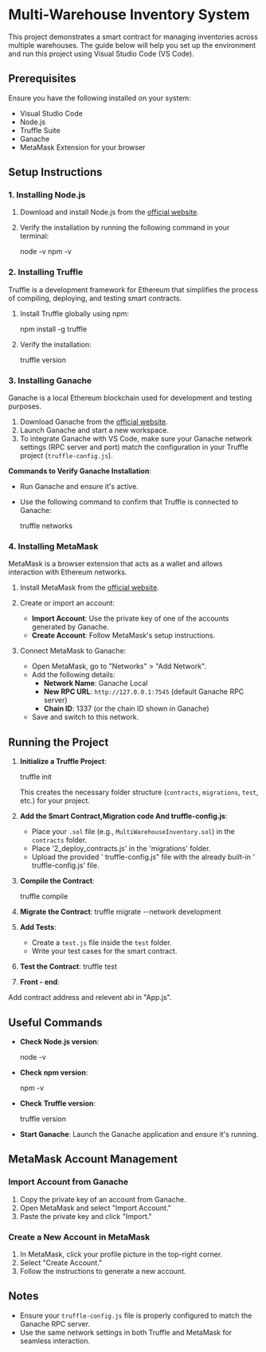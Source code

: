 # Multi-Warehouse Inventory System

This project demonstrates a smart contract for managing inventories across multiple warehouses. The guide below will help you set up the environment and run this project using Visual Studio Code (VS Code).

## Prerequisites

Ensure you have the following installed on your system:

- Visual Studio Code
- Node.js
- Truffle Suite
- Ganache
- MetaMask Extension for your browser

## Setup Instructions

### 1. Installing Node.js

1. Download and install Node.js from the [official website](https://nodejs.org/).
2. Verify the installation by running the following command in your terminal:

   node -v
   npm -v

### 2. Installing Truffle

Truffle is a development framework for Ethereum that simplifies the process of compiling, deploying, and testing smart contracts.

1. Install Truffle globally using npm:

   npm install -g truffle

2. Verify the installation:

   truffle version

### 3. Installing Ganache

Ganache is a local Ethereum blockchain used for development and testing purposes.

1. Download Ganache from the [official website](https://trufflesuite.com/ganache/).
2. Launch Ganache and start a new workspace.
3. To integrate Ganache with VS Code, make sure your Ganache network settings (RPC server and port) match the configuration in your Truffle project (`truffle-config.js`).

**Commands to Verify Ganache Installation**:

- Run Ganache and ensure it's active.
- Use the following command to confirm that Truffle is connected to Ganache:

  truffle networks

### 4. Installing MetaMask

MetaMask is a browser extension that acts as a wallet and allows interaction with Ethereum networks.

1. Install MetaMask from the [official website](https://metamask.io/).
2. Create or import an account:

   - **Import Account**: Use the private key of one of the accounts generated by Ganache.
   - **Create Account**: Follow MetaMask's setup instructions.

3. Connect MetaMask to Ganache:
   - Open MetaMask, go to "Networks" > "Add Network".
   - Add the following details:
     - **Network Name**: Ganache Local
     - **New RPC URL**: `http://127.0.0.1:7545` (default Ganache RPC server)
     - **Chain ID**: 1337 (or the chain ID shown in Ganache)
   - Save and switch to this network.

## Running the Project

1. **Initialize a Truffle Project**:

   truffle init

   This creates the necessary folder structure (`contracts`, `migrations`, `test`, etc.) for your project.

2. **Add the Smart Contract,Migration code And truffle-config.js**:

   - Place your `.sol` file (e.g., `MultiWarehouseInventory.sol`) in the `contracts` folder.
   - Place '2_deploy_contracts.js' in the 'migrations' folder.
   - Upload the provided ' truffle-config.js" file with the already built-in ' truffle-config.js' file.

3. **Compile the Contract**:

   truffle compile

4. **Migrate the Contract**:
   truffle migrate --network development

5. **Add Tests**:

   - Create a `test.js` file inside the `test` folder.
   - Write your test cases for the smart contract.

6. **Test the Contract**:
   truffle test

7. **Front - end**:

Add contract address and relevent abi in "App.js".

## Useful Commands

- **Check Node.js version**:

  node -v

- **Check npm version**:

  npm -v

- **Check Truffle version**:

  truffle version

- **Start Ganache**:
  Launch the Ganache application and ensure it's running.

## MetaMask Account Management

### Import Account from Ganache

1. Copy the private key of an account from Ganache.
2. Open MetaMask and select "Import Account."
3. Paste the private key and click "Import."

### Create a New Account in MetaMask

1. In MetaMask, click your profile picture in the top-right corner.
2. Select "Create Account."
3. Follow the instructions to generate a new account.

## Notes

- Ensure your `truffle-config.js` file is properly configured to match the Ganache RPC server.
- Use the same network settings in both Truffle and MetaMask for seamless interaction.
